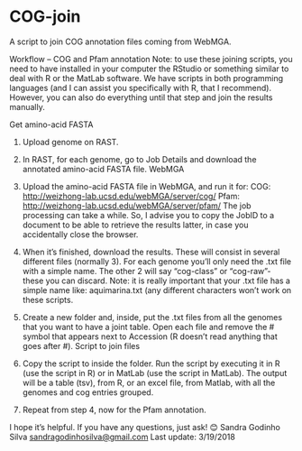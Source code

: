 # COG-join
A script to join COG annotation files coming from WebMGA.

Workflow – COG and Pfam annotation
Note: to use these joining scripts, you need to have installed in your computer the RStudio or something similar to deal with R or the MatLab software. We have scripts in both programming languages (and I can assist you specifically with R, that I recommend).
However, you can also do everything until that step and join the results manually.

Get amino-acid FASTA
1) Upload genome on RAST.

2) In RAST, for each genome, go to Job Details and download the annotated amino-acid FASTA file.
WebMGA

3) Upload the amino-acid FASTA file in WebMGA, and run it for:
	COG: http://weizhong-lab.ucsd.edu/webMGA/server/cog/
Pfam: http://weizhong-lab.ucsd.edu/webMGA/server/pfam/
The job processing can take a while. So, I advise you to copy  the JobID to a document to be able to retrieve the results latter, in case you accidentally close the browser.

4) When it’s finished, download the results. These will consist in several different files (normally 3). For each genome you’ll only need the .txt file with a simple name. The other 2 will say “cog-class” or “cog-raw”- these you can discard. 
Note: it is really important that your .txt file has a simple name like: aquimarina.txt (any different characters won’t work on these scripts.

5) Create a new folder and, inside, put the .txt files from all the genomes that you want to have a joint table. Open each file and remove the # symbol that appears next to Accession (R doesn’t read anything that goes after #).
Script to join files

7) Copy the script to inside the folder. Run the script by executing it in R (use the script in R) or in MatLab (use the script in MatLab). The output will be a table (tsv), from R, or an excel file, from Matlab, with all the genomes and cog entries grouped.

8) Repeat from step 4, now for the Pfam annotation.

I hope it’s helpful.
If you have any questions, just ask! 😊
Sandra Godinho Silva
sandragodinhosilva@gmail.com
Last update: 3/19/2018
